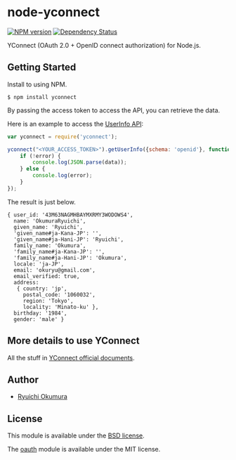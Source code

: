 # node-yconnect

[![NPM version](https://badge.fury.io/js/yconnect.svg)](http://badge.fury.io/js/yconnect)
[![Dependency Status](https://gemnasium.com/okuryu/node-yconnect.svg)](https://gemnasium.com/okuryu/node-yconnect)

YConnect (OAuth 2.0 + OpenID connect authorization) for Node.js.

## Getting Started

Install to using NPM.

```
$ npm install yconnect
```

By passing the access token to access the API, you can retrieve the data.

Here is an example to access the [UserInfo API](http://developer.yahoo.co.jp/yconnect/userinfo.html):

```js
var yconnect = require('yconnect');

yconnect("<YOUR_ACCESS_TOKEN>").getUserInfo({schema: 'openid'}, function (error, data) {
    if (!error) {
        console.log(JSON.parse(data));
    } else {
        console.log(error);
    }
});
```

The result is just below.

```
{ user_id: '43M63NAGMHBAYMXRMY3WODOWS4',
  name: 'OkumuraRyuichi',
  given_name: 'Ryuichi',
  'given_name#ja-Kana-JP': '',
  'given_name#ja-Hani-JP': 'Ryuichi',
  family_name: 'Okumura',
  'family_name#ja-Kana-JP': '',
  'family_name#ja-Hani-JP': 'Okumura',
  locale: 'ja-JP',
  email: 'okuryu@gmail.com',
  email_verified: true,
  address:
   { country: 'jp',
     postal_code: '1060032',
     region: 'Tokyo',
     locality: 'Minato-ku' },
  birthday: '1984',
  gender: 'male' }
```

## More details to use YConnect

All the stuff in [YConnect official documents](http://developer.yahoo.co.jp/yconnect/).

## Author

* [Ryuichi Okumura](http://www.okuryu.com/)

## License

This module is available under the [BSD license](LICENSE).

The [oauth](https://github.com/ciaranj/node-oauth) module is available under the MIT license.
